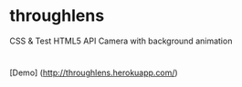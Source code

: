 # throughlens
CSS &amp; Test HTML5 API Camera with background animation
#
[Demo] (http://throughlens.herokuapp.com/)

